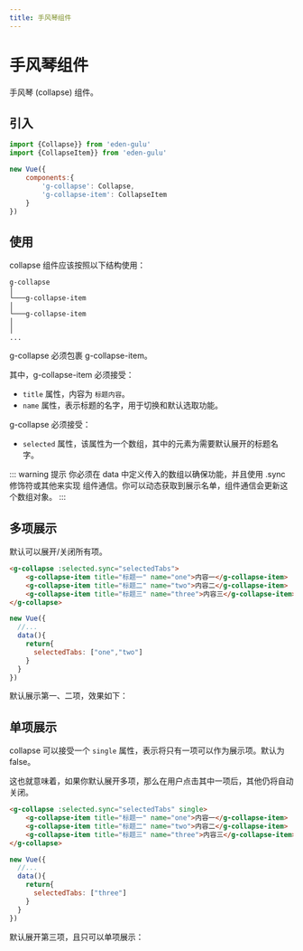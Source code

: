 ```yaml
---
title: 手风琴组件
---
```


# 手风琴组件

手风琴 (collapse) 组件。

## 引入

```js
import {Collapse}} from 'eden-gulu'
import {CollapseItem}} from 'eden-gulu'

new Vue({
    components:{
        'g-collapse': Collapse,
        'g-collapse-item': CollapseItem
    }
})
```

## 使用

collapse 组件应该按照以下结构使用：

```
g-collapse   
│
└───g-collapse-item                 
│   
└───g-collapse-item   
│                     
│ 
...  
```

g-collapse 必须包裹 g-collapse-item。

其中，g-collapse-item 必须接受：

- `title` 属性，内容为 `标题内容`。
- `name` 属性，表示标题的名字，用于切换和默认选取功能。

g-collapse 必须接受：

- `selected` 属性，该属性为一个数组，其中的元素为需要默认展开的标题名字。

::: warning 提示
你必须在 data 中定义传入的数组以确保功能，并且使用 .sync 修饰符或其他来实现 组件通信。你可以动态获取到展示名单，组件通信会更新这个数组对象。
:::

## 多项展示

默认可以展开/关闭所有项。

```html
<g-collapse :selected.sync="selectedTabs">
    <g-collapse-item title="标题一" name="one">内容一</g-collapse-item>
    <g-collapse-item title="标题二" name="two">内容二</g-collapse-item>
    <g-collapse-item title="标题三" name="three">内容三</g-collapse-item>
</g-collapse>
```

```js
new Vue({
  //...
  data(){
    return{
      selectedTabs: ["one","two"]
    }
  }
})
```

默认展示第一、二项，效果如下：

<collapse-demo-default></collapse-demo-default>

## 单项展示

collapse 可以接受一个 `single` 属性，表示将只有一项可以作为展示项。默认为 false。

这也就意味着，如果你默认展开多项，那么在用户点击其中一项后，其他仍将自动关闭。

```html
<g-collapse :selected.sync="selectedTabs" single>
    <g-collapse-item title="标题一" name="one">内容一</g-collapse-item>
    <g-collapse-item title="标题二" name="two">内容二</g-collapse-item>
    <g-collapse-item title="标题三" name="three">内容三</g-collapse-item>
</g-collapse>
```

```js
new Vue({
  //...
  data(){
    return{
      selectedTabs: ["three"]
    }
  }
})
```

默认展开第三项，且只可以单项展示：

<collapse-demo-single></collapse-demo-single>

